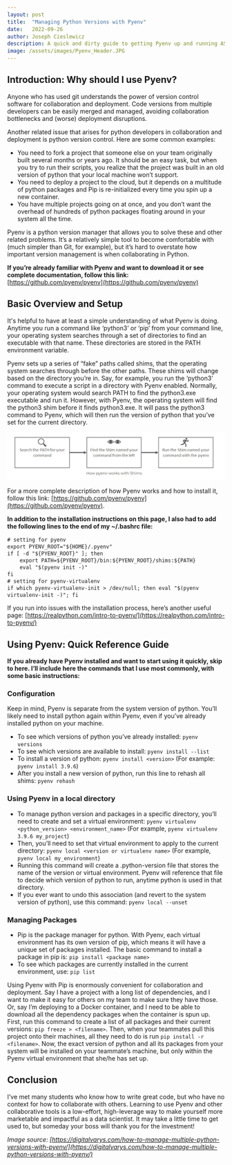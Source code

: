 ```yaml
---
layout: post
title:  "Managing Python Versions with Pyenv"
date:   2022-09-26
author: Joseph Cieslewicz
description: A quick and dirty guide to getting Pyenv up and running ASAP.
image: /assets/images/Pyenv_Header.JPG
---
```


## Introduction: Why should I use Pyenv?

Anyone who has used git understands the power of version control software for collaboration and deployment. Code versions from multiple developers can be easily merged and managed, avoiding collaboration bottlenecks and (worse) deployment disruptions. 

Another related issue that arises for python developers in collaboration and deployment is python version control. Here are some common examples:
* You need to fork a project that someone else on your team originally built several months or years ago. It should be an easy task, but when you try to run their scripts, you realize that the project was built in an old version of python that your local machine won’t support.
* You need to deploy a project to the cloud, but it depends on a multitude of python packages and Pip is re-initialized every time you spin up a new container.
* You have multiple projects going on at once, and you don’t want the overhead of hundreds of python packages floating around in your system all the time.

Pyenv is a python version manager that allows you to solve these and other related problems. It’s a relatively simple tool to become comfortable with (much simpler than Git, for example), but it’s hard to overstate how important version management is when collaborating in Python.

**If you’re already familiar with Pyenv and want to download it or see complete documentation, follow this link:**
[https://github.com/pyenv/pyenv](https://github.com/pyenv/pyenv)

## Basic Overview and Setup
It's helpful to have at least a simple understanding of what Pyenv is doing. Anytime you run a command like ‘python3’ or ‘pip’ from your command line, your operating system searches through a set of directories to find an executable with that name. These directories are stored in the PATH environment variable. 

Pyenv sets up a series of “fake” paths called shims, that the operating system searches through before the other paths. These shims will change based on the directory you’re in. Say, for example, you run the ‘python3’ command to execute a script in a directory with Pyenv enabled. Normally, your operating system would search PATH to find the python3.exe executable and run it. However, with Pyenv, the operating system will find the python3 shim before it finds python3.exe. It will pass the python3 command to Pyenv, which will then run the version of python that you’ve set for the current directory.

![Shim Diagram](https://raw.githubusercontent.com/jcieslewicz/stat386-projects/main/assets/images/Shim_Diagram.jpg)



For a more complete description of how Pyenv works and how to install it, follow this link: [https://github.com/pyenv/pyenv](https://github.com/pyenv/pyenv).

**In addition to the installation instructions on this page, I also had to add the following lines to the end of my ~/.bashrc file:**

```
# setting for pyenv
export PYENV_ROOT="${HOME}/.pyenv"
if [ -d "${PYENV_ROOT}" ]; then
    export PATH=${PYENV_ROOT}/bin:${PYENV_ROOT}/shims:${PATH}
    eval "$(pyenv init -)"
fi
# setting for pyenv-virtualenv
if which pyenv-virtualenv-init > /dev/null; then eval "$(pyenv virtualenv-init -)"; fi
```
If you run into issues with the installation process, here’s another useful page: [https://realpython.com/intro-to-pyenv/](https://realpython.com/intro-to-pyenv/)

## Using Pyenv: Quick Reference Guide

**If you already have Pyenv installed and want to start using it quickly, skip to here. I’ll include here the commands that I use most commonly, with some basic instructions:**

### Configuration
Keep in mind, Pyenv is separate from the system version of python. You’ll likely need to install python again within Pyenv, even if you’ve already installed python on your machine.

* To see which versions of python you’ve already installed: `pyenv versions`
* To see which versions are available to install: `pyenv install --list`
* To install a version of python: `pyenv install <version>` (For example: `pyenv install 3.9.6`)
* After you install a new version of python, run this line to rehash all shims: `pyenv rehash`

### Using Pyenv in a local directory
* To manage python version and packages in a specific directory, you’ll need to create and set a virtual environment: `pyenv virtualenv <python_version> <environment_name>` (For example, `pyenv virtualenv 3.9.6 my_project`)
* Then, you’ll need to set that virtual environment to apply to the current directory: `pyenv local <version or virtualenv name>` (For example, `pyenv local my_environment`)
* Running this command will create a .python-version file that stores the name of the version or virtual environment. Pyenv will reference that file to decide which version of python to run, anytime python is used in that directory.
* If you ever want to undo this association (and revert to the system version of python), use this command: `pyenv local --unset`

### Managing Packages
* Pip is the package manager for python. With Pyenv, each virtual environment has its own version of pip, which means it will have a unique set of packages installed. The basic command to install a package in pip is: `pip install <package name>`
* To see which packages are currently installed in the current environment, use: `pip list`

Using Pyenv with Pip is enormously convenient for collaboration and deployment. Say I have a project with a long list of dependencies, and I want to make it easy for others on my team to make sure they have those. Or, say I’m deploying to a Docker container, and I need to be able to download all the dependency packages when the container is spun up. First, run this command to create a list of all packages and their current versions: `pip freeze > <filename>`. Then, when your teammates pull this project onto their machines, all they need to do is run `pip install -r <filename>`. Now, the exact version of python and all its packages from your system will be installed on your teammate’s machine, but only within the Pyenv virtual environment that she/he has set up.

## Conclusion
I’ve met many students who know how to write great code, but who have no context for how to collaborate with others. Learning to use Pyenv and other collaborative tools is a low-effort, high-leverage way to make yourself more marketable and impactful as a data scientist. It may take a little time to get used to, but someday your boss will thank you for the investment!

*Image source: [https://digitalvarys.com/how-to-manage-multiple-python-versions-with-pyenv/](https://digitalvarys.com/how-to-manage-multiple-python-versions-with-pyenv/)*
